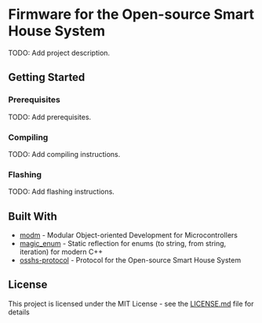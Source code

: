 # Firmware for the Open-source Smart House System
TODO: Add project description.

## Getting Started

### Prerequisites
TODO: Add prerequisites.

### Compiling
TODO: Add compiling instructions.

### Flashing
TODO: Add flashing instructions.

## Built With
* [modm](https://github.com/modm-io/modm) - Modular Object-oriented Development for Microcontrollers
* [magic_enum](https://github.com/Neargye/magic_enum) - Static reflection for enums (to string, from string, iteration) for modern C++
* [osshs-protocol](https://github.com/linasnikis/osshs-protocol) - Protocol for the Open-source Smart House System

## License
This project is licensed under the MIT License - see the [LICENSE.md](LICENSE.md) file for details
